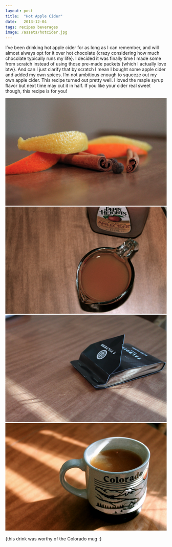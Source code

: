 ```yaml
---
layout: post
title:  "Hot Apple Cider"
date:   2013-12-04
tags: recipes beverages
image: /assets/hotcider.jpg
---
```

I’ve been drinking hot apple cider for as long as I can remember, and will almost always opt for it over hot chocolate {crazy considering how much chocolate typically runs my life}. I decided it was finally time I made some from scratch instead of using those pre-made packets {which I actually love btw}. And can I just clarify that by scratch I mean I bought some apple cider and added my own spices. I’m not ambitious enough to squeeze out my own apple cider. This recipe turned out pretty well. I loved the maple syrup flavor but next time may cut it in half. If you like your cider real sweet though, this recipe is for you!

![cider spices photo](/assets/spice.jpg)
![cider photo](/assets/cider.jpg)
![t filters photo](/assets/filters.jpg)
![hot cider photo](/assets/hotcider2.jpg)

{this drink was worthy of the Colorado mug :}